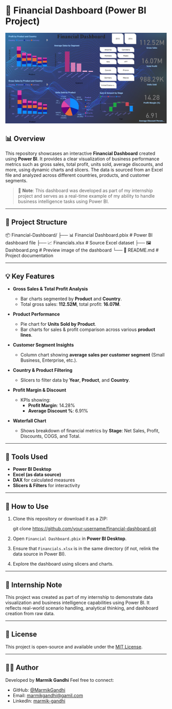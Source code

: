 # 💼 Financial Dashboard (Power BI Project)

![Dashboard Preview](Dashboard.png)

## 📊 Overview

This repository showcases an interactive **Financial Dashboard** created using **Power BI**. It provides a clear visualization of business performance metrics such as gross sales, total profit, units sold, average discounts, and more, using dynamic charts and slicers. The data is sourced from an Excel file and analyzed across different countries, products, and customer segments.

> 📝 **Note**: This dashboard was developed as part of my internship project and serves as a real-time example of my ability to handle business intelligence tasks using Power BI.

---

## 📁 Project Structure

📦 Financial-Dashboard/
├── 📊 Financial Dashboard.pbix      # Power BI dashboard file
├── 📈 Financials.xlsx               # Source Excel dataset
├── 🖼️ Dashboard.png                  # Preview image of the dashboard
└── 📄 README.md                      # Project documentation

---

## 💡 Key Features

- **Gross Sales & Total Profit Analysis**
  - Bar charts segmented by **Product** and **Country**.
  - Total gross sales: **112.52M**, total profit: **16.07M**.

- **Product Performance**
  - Pie chart for **Units Sold by Product**.
  - Bar charts for sales & profit comparison across various **product lines**.

- **Customer Segment Insights**
  - Column chart showing **average sales per customer segment** (Small Business, Enterprise, etc.).

- **Country & Product Filtering**
  - Slicers to filter data by **Year**, **Product**, and **Country**.

- **Profit Margin & Discount**
  - KPIs showing:
    - **Profit Margin**: 14.28%
    - **Average Discount %**: 6.91%

- **Waterfall Chart**
  - Shows breakdown of financial metrics by **Stage**: Net Sales, Profit, Discounts, COGS, and Total.

---

## 🧰 Tools Used

- **Power BI Desktop**
- **Excel (as data source)**
- **DAX** for calculated measures
- **Slicers & Filters** for interactivity

---

## 🚀 How to Use

1. Clone this repository or download it as a ZIP:

   git clone https://github.com/your-username/financial-dashboard.git

2. Open `Financial Dashboard.pbix` in **Power BI Desktop**.

3. Ensure that `Financials.xlsx` is in the same directory (if not, relink the data source in Power BI).

4. Explore the dashboard using slicers and charts.

---

## 📌 Internship Note

This project was created as part of my internship to demonstrate data visualization and business intelligence capabilities using Power BI. It reflects real-world scenario handling, analytical thinking, and dashboard creation from raw data.

---

## 📝 License

This project is open-source and available under the [MIT License](LICENSE).

---

## 🙋‍♀️ Author

Developed by **Marmik Gandhi** Feel free to connect:  
- GitHub: [@MarmikGandhi](https://github.com/MarmikGandhi)
- Email: [marmikgandhi@gamil.com](mailto:marmikgandhi@gamil.com)
- LinkedIn: [marmik-gandhi](https://www.linkedin.com/in/marmik-gandhi-006a55323/)

